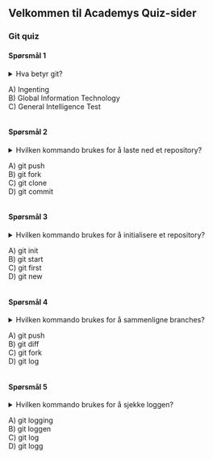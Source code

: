 ## Velkommen til Academys Quiz-sider

### Git quiz

#### Spørsmål 1
<details> 
  <summary>
    Hva betyr git?  <br />
    
A) Ingenting  
B) Global Information Technology  
C) General Intelligence Test      
  </summary>
   A) Ingenting
</details>

#### Spørsmål 2

<details> 
  <summary>
    Hvilken kommando brukes for å laste ned et repository?  
    
A) git push  
B) git fork  
C) git clone  
D) git commit  
  </summary>
   C: git clone
</details>

#### Spørsmål 3

<details> 
  <summary>
   Hvilken kommando brukes for å initialisere et repository?  
    
A) git init  
B) git start  
C) git first  
D) git new  
  </summary>
   A: git init 
  </summary>
</details>

#### Spørsmål 4

<details> 
  <summary>
       Hvilken kommando brukes for å sammenligne branches?  
    
A) git push  <br />
B) git diff  <br />
C) git fork  <br />
D) git log  <br />
  </summary>
     B) git diff
</details>

#### Spørsmål 5
<details> 
  <summary>
    Hvilken kommando brukes for å sjekke loggen?  
    
A) git logging  
B) git loggen  
C) git log  
D) git logg 
  </summary>
   C: git log
  </details>